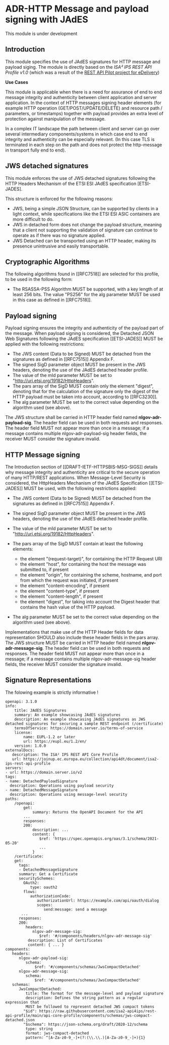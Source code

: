 
# ADR-HTTP Message and payload signing with JAdES



<aside class="note" title="Status">
        <p>This module is under development</p>
</aside>


## Introduction

This module specifies the use of JAdES signatures for HTTP message and payload siging. The module is directly based on the _ISA² IPS REST API Profile v1.0_ (which was a result of the [REST API Pilot project for eDelivery](https://joinup.ec.europa.eu/collection/api4dt/document/isa2-ips-rest-api-profile))

**Use Cases**

This module is applicable when there is a need for assurance of end to end message integrity and authenticity between client application and server application.
In the context of HTTP messages signing header elements (for example HTTP operation (GET/POST/UPDATE/DELETE) and resource path / parameters, or timestamps) together with payload provides an extra level of protection against manipulation of the message.

In a complex IT landscape the path between client and server can go over several intermediary components/systems in which case end to end integrity and authenticity can be especially relevant. (In this case TLS is terminated in each step on the path and does not protect the http-message in transport fully end to end).  

## JWS detached signatures

This module enforces the use of JWS detached signatures following the HTTP Headers Mechanism of the ETSI ESI JAdES specification [ETSI-JADES]. 

This structure is enforced for the following reasons:
* JWS, being a simple JSON Structure, can be supported by clients in a light context, while specifications like the ETSI ESI ASIC containers are more difficult to do.
* JWS in detached form does not change the payload structure, meaning that a client not supporting the validation of signature can continue to operate as if there was no signature applied.
* JWS Detached can be transported using an HTTP header, making its presence unintrusive and easily transportable.

## Cryptographic Algorithms

The following algorithms found in [[RFC7518]] are selected for this profile, to be used in the following form:
* The RSASSA-PSS Algorithm MUST be supported, with a key length of at least 256 bits. The value "PS256" for the alg parameter MUST be used in this case as defined in [[RFC7518]].

## Payload signing

Payload signing ensures the integrity and authenticity of the payload part of the message.  When payload signing is considered, the Detached JSON Web Signatures following the JAdES specification [[ETSI-JADES]] MUST be applied with the following restrictions:
* The JWS content (Data to be Signed) MUST be detached from the signatures as defined in [[RFC7515]] Appendix F. 
* The signed SigD parameter object MUST be present in the JWS headers, denoting the use of the JAdES detached header profile. 
* The value of the mId parameter MUST be set to "http://uri.etsi.org/19182/HttpHeaders".
* The pars array of the SigD MUST contain only the element "digest", denoting that for the calculation of the signature only the digest of the HTTP payload must be taken into account, according to [[RFC3230]]. 
* The alg parameter MUST be set to the correct value depending on the algorithm used (see above). 



The JWS structure shall be carried in HTTP header field named __nlgov-adr-payload-sig__. The header field can be used in both requests and responses. The header field MUST not appear more than once in a message; if a message contains multiple nlgov-adr-payload-sig header fields, the receiver MUST consider the signature invalid.

## HTTP Message signing

The Introduction section of [[DRAFT-IETF-HTTPSBIS-MSG-SIGS]] details why message integrity and authenticity are critical to the secure operation of many HTTP/REST applications.
When Message-Level Security is considered, the HttpHeaders Mechanism of the JAdES Specification [[ETSI-JADES]] MUST be used, with the following restrictions applied:

* The JWS content (Data to be Signed) MUST be detached from the signatures as defined in [[RFC7515]] Appendix F. 

* The signed SigD parameter object MUST be present in the JWS headers, denoting the use of the JAdES detached header profile. 

* The value of the mId parameter MUST be set to "http://uri.etsi.org/19182/HttpHeaders". 

* The pars array of the SigD MUST contain at least the following elements:
    * the element "(request-target)", for containing the HTTP Request URI
    * the element "host", for containing the host the message was submitted to, if present
    * the element "origin", for containing the scheme, hostname, and port from which the request was initiated, if present
    * the element "content-encoding", if present
    * the element "content-type", if present
    * the element "content-length", if present
    * the element "digest", for taking into account the Digest header that contains the hash value of the HTTP payload. 
* The alg parameter MUST be set to the correct value depending on the algorithm used (see above). 


Implementations that make use of the HTTP Header fields for data representation SHOULD also include these header fields in the pars array. The JWS structure MUST be carried in HTTP header field named __nlgov-adr-message-sig__. The header field can be used in both requests and responses. The header field MUST not appear more than once in a message; if a message contains multiple nlgov-adr-message-sig header fields, the receiver MUST consider the signature invalid.

## Signature Representations

The folowing example is strictly informative !

```
openapi: 3.1.0
info:
    title: JAdES Signatures
    summary: An example showcasing JAdES signatures
    description: An example showcasing JAdES signatures as JWS detached signatures for securing a sample REST endpoint (/certificate)
    termsOfService: https://domain.server.io/terms-of-service
    license:
        name: EUPL-1.2 or later
        url: https://eupl.eu/1.2/en/
    version: 1.0.0
externalDocs:
   description: The ISA² IPS REST API Core Profile
   url: https://joinup.ec.europa.eu/collection/api4dt/document/isa2-ips-rest-api-profile
servers:
- url: https://domain.server.io/v2
tags:
- name: DetachedPayloadSignature
  description: Operations using payload security
- name: DetachedMessageSignature
  description: Operations using message-level security
paths:
    /openapi:
        get:
            summary: Returns the OpenAPI Document for the API
        ...
        responses:
        200:
            description: ...
            content: {
               $ref: 'https://spec.openapis.org/oas/3.1/schema/2021-05-20'
               ...
            }
    /certificate:
    get:
      tags:
      - DetachedMessageSignature
      summary: Get a Certificate
      securitySchemes:
        OAuth2:
           type: oauth2
        flows:
           authorizationCode:
              authorizationUrl: https://example.com/api/oauth/dialog
              scopes:
                 send:message: send a message
       ...
      responses:
      200:
         headers:
            nlgov-adr-message-sig:
               $ref: '#/components/headers/nlgov-adr-message-sig'
          description: List of Certificates
          content: { ... }
components:
   headers:
      nlgov-adr-payload-sig:
         schema:
             $ref: '#/components/schemas/JwsCompactDetached'
      nlgov-adr-message-sig:
         schema:
             $ref: '#/components/schemas/JwsCompactDetached'
   schemas:
      JwsCompactDetached:
         title: The format for the message-level and payload signature
         description: Defines the string pattern as a regular expression that
         MUST be followed to represent detached JWS compact tokens
        "$id": https://raw.githubusercontent.com/isa2-api4ips/rest-api-profile/main/api-core-profile/components/schemas/jws-compact-detached.json
        "$schema": https://json-schema.org/draft/2020-12/schema
         type: string
         format: jws-compact-detached
         pattern: ^[A-Za-z0-9_-]+(?:(\\.\\.)[A-Za-z0-9_-]+){1}

```


